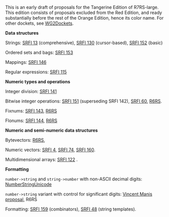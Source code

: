 This is an early draft of proposals for the Tangerine Edition of R7RS-large.
This edition consists of proposals excluded from the Red Edition, and ready substantially
before the rest of the Orange Edition, hence its color name.
For other dockets, see [WG2Dockets](WG2Dockets.md).

**Data structures**

Strings: [SRFI 13](http://srfi.schemers.org/srfi-13/srfi-13.html) (comprehensive),
[SRFI 130](http://srfi.schemers.org/srfi-130/srfi-130.html) (cursor-based),
[SRFI 152](http://srfi.schemers.org/srfi-152/srfi-152.html) (basic)

Ordered sets and bags:  [SRFI 153](http://srfi.schemers.org/srfi-153/srfi-153.html)

Mappings: [SRFI 146](http://srfi.schemers.org/srfi-146/srfi-146.html)

Regular expressions: [SRFI 115](http://srfi.schemers.org/srfi-115/srfi-115.html)

**Numeric types and operations**

Integer division: [SRFI 141](http://srfi.schemers.org/srfi-141/srfi-141.html)

Bitwise integer operations:  [SRFI 151](http://srfi.schemers.org/srfi-151/srfi-151.html) (superseding SRFI 142), 
[SRFI 60](http://srfi.schemers.org/srfi-60/srfi-60.html), 
[R6RS](http://www.r6rs.org/final/html/r6rs-lib/r6rs-lib-Z-H-12.html#node_sec_11.4).

Fixnums:  [SRFI 143](http://srfi.schemers.org/srfi-143/srfi-143.html),
[R6RS](http://www.r6rs.org/final/html/r6rs-lib/r6rs-lib-Z-H-12.html#node_sec_11.2)

Flonums:  [SRFI 144](http://srfi.schemers.org/srfi-144/srfi-1443.html),
[R6RS](http://www.r6rs.org/final/html/r6rs-lib/r6rs-lib-Z-H-12.html#node_sec_11.3)

**Numeric and semi-numeric data structures**

Bytevectors: [R6RS](http://www.r6rs.org/final/html/r6rs-lib/r6rs-lib-Z-H-3.html#node_chap_2),

Numeric vectors:
[SRFI 4](http://srfi.schemers.org/srfi-4/srfi-4.html),
[SRFI 74](http://srfi.schemers.org/srfi-74/srfi-74.html), 
[SRFI 160](http://srfi.schemers.org/srfi-160/srfi-160.html).

Multidimensional arrays: [SRFI 122](http://srfi.schemers.org/srfi-122/srfi-122.html) .

**Formatting**

`number->string` and `string->number` with non-ASCII decimal digits: [NumberStringUnicode](NumberStringUnicode.md)

`number->string` variant with control for significant digits: [Vincent Manis proposal](http://lists.scheme-reports.org/pipermail/scheme-reports/2011-May/000709.html), R6RS

Formatting: [SRFI 159](http://srfi.schemers.org/srfi-159/srfi-159.html) (combinators),
[SRFI 48](http://srfi.schemers.org/srfi-48/srfi-48.html) (string templates).
